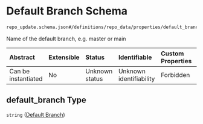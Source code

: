 # Default Branch Schema

```txt
repo_update.schema.json#/definitions/repo_data/properties/default_branch
```

Name of the default branch, e.g. master or main

| Abstract            | Extensible | Status         | Identifiable            | Custom Properties | Additional Properties | Access Restrictions | Defined In                                                                        |
| :------------------ | :--------- | :------------- | :---------------------- | :---------------- | :-------------------- | :------------------ | :-------------------------------------------------------------------------------- |
| Can be instantiated | No         | Unknown status | Unknown identifiability | Forbidden         | Allowed               | none                | [repo-update.schema.json*](../out/repo-update.schema.json "open original schema") |

## default_branch Type

`string` ([Default Branch](repo-update-definitions-git-repository-properties-default-branch.md))
